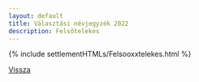 ```yaml
---
layout: default
title: Választási névjegyzék 2022
description: Felsőtelekes
---
```


{% include settlementHTMLs/Felsooxxtelekes.html %}

[Vissza](../)